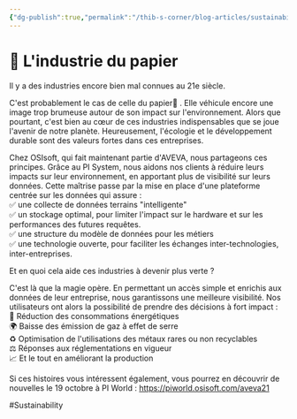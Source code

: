 ```yaml
---
{"dg-publish":true,"permalink":"/thib-s-corner/blog-articles/sustainability/l-industrie-du-papier/","noteIcon":""}
---
```


# 🍃 L'industrie du papier

Il y a des industries encore bien mal connues au 21e siècle.  
  
C'est probablement le cas de celle du papier🌳 . Elle véhicule encore une image trop brumeuse autour de son impact sur l'environnement. Alors que pourtant, c'est bien au cœur de ces industries indispensables que se joue l'avenir de notre planète. Heureusement, l'écologie et le développement durable sont des valeurs fortes dans ces entreprises.  
  
Chez OSIsoft, qui fait maintenant partie d'AVEVA, nous partageons ces principes. Grâce au PI System, nous aidons nos clients à réduire leurs impacts sur leur environnement, en apportant plus de visibilité sur leurs données. Cette maîtrise passe par la mise en place d'une plateforme centrée sur les données qui assure :  
✅ une collecte de données terrains "intelligente"  
✅ un stockage optimal, pour limiter l'impact sur le hardware et sur les performances des futures requêtes.  
✅ une structure du modèle de données pour les métiers  
✅ une technologie ouverte, pour faciliter les échanges inter-technologies, inter-entreprises.  
  
Et en quoi cela aide ces industries à devenir plus verte ?  
  
C'est là que la magie opère. En permettant un accès simple et enrichis aux données de leur entreprise, nous garantissons une meilleure visibilité. Nos utilisateurs ont alors la possibilité de prendre des décisions à fort impact :  
🔌 Réduction des consommations énergétiques  
🌍 Baisse des émission de gaz à effet de serre  
♻️ Optimisation de l'utilisations des métaux rares ou non recyclables  
⚖️ Réponses aux réglementations en vigueur  
📈 Et le tout en améliorant la production  
  
Si ces histoires vous intéressent également, vous pourrez en découvrir de nouvelles le 19 octobre à PI World : https://piworld.osisoft.com/aveva21

#Sustainability